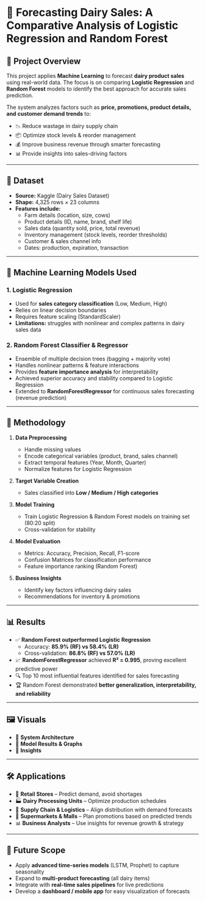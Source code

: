 # 🥛 Forecasting Dairy Sales: A Comparative Analysis of Logistic Regression and Random Forest  

## 📌 Project Overview  
This project applies **Machine Learning** to forecast **dairy product sales** using real-world data. The focus is on comparing **Logistic Regression** and **Random Forest** models to identify the best approach for accurate sales prediction.  

The system analyzes factors such as **price, promotions, product details, and customer demand trends** to:  
- 📉 Reduce wastage in dairy supply chain  
- 📦 Optimize stock levels & reorder management  
- 💰 Improve business revenue through smarter forecasting  
- 📊 Provide insights into sales-driving factors  

---

## 📂 Dataset  
- **Source:** Kaggle (Dairy Sales Dataset)  
- **Shape:** 4,325 rows × 23 columns  
- **Features include:**  
  - Farm details (location, size, cows)  
  - Product details (ID, name, brand, shelf life)  
  - Sales data (quantity sold, price, total revenue)  
  - Inventory management (stock levels, reorder thresholds)  
  - Customer & sales channel info  
  - Dates: production, expiration, transaction  

---

## 🤖 Machine Learning Models Used  

### 1. Logistic Regression  
- Used for **sales category classification** (Low, Medium, High)  
- Relies on linear decision boundaries  
- Requires feature scaling (StandardScaler)  
- **Limitations:** struggles with nonlinear and complex patterns in dairy sales data  

### 2. Random Forest Classifier & Regressor  
- Ensemble of multiple decision trees (bagging + majority vote)  
- Handles nonlinear patterns & feature interactions  
- Provides **feature importance analysis** for interpretability  
- Achieved superior accuracy and stability compared to Logistic Regression  
- Extended to **RandomForestRegressor** for continuous sales forecasting (revenue prediction)  

---

## 🔬 Methodology  

1. **Data Preprocessing**  
   - Handle missing values  
   - Encode categorical variables (product, brand, sales channel)  
   - Extract temporal features (Year, Month, Quarter)  
   - Normalize features for Logistic Regression  

2. **Target Variable Creation**  
   - Sales classified into **Low / Medium / High categories**  

3. **Model Training**  
   - Train Logistic Regression & Random Forest models on training set (80:20 split)  
   - Cross-validation for stability  

4. **Model Evaluation**  
   - Metrics: Accuracy, Precision, Recall, F1-score  
   - Confusion Matrices for classification performance  
   - Feature importance ranking (Random Forest)  

5. **Business Insights**  
   - Identify key factors influencing dairy sales  
   - Recommendations for inventory & promotions  

---

## 📊 Results  

- ✅ **Random Forest outperformed Logistic Regression**  
  - Accuracy: **85.9% (RF) vs 58.4% (LR)**  
  - Cross-validation: **86.8% (RF) vs 57.0% (LR)**  
- 📈 **RandomForestRegressor** achieved **R² = 0.995**, proving excellent predictive power  
- 🔍 Top 10 most influential features identified for sales forecasting  
- 🏆 Random Forest demonstrated **better generalization, interpretability, and reliability**  

---

## 🖼️ Visuals

- 🔹 **System Architecture**
- 🔹 **Model Results & Graphs**
- 🔹 **Insights**
---

## 🛠️ Applications  
- 🛒 **Retail Stores** – Predict demand, avoid shortages  
- 🏭 **Dairy Processing Units** – Optimize production schedules  
- 🚚 **Supply Chain & Logistics** – Align distribution with demand forecasts  
- 🏪 **Supermarkets & Malls** – Plan promotions based on predicted trends  
- 📊 **Business Analysts** – Use insights for revenue growth & strategy  

---

## 🔮 Future Scope  
- Apply **advanced time-series models** (LSTM, Prophet) to capture seasonality  
- Expand to **multi-product forecasting** (all dairy items)  
- Integrate with **real-time sales pipelines** for live predictions  
- Develop a **dashboard / mobile app** for easy visualization of forecasts  
